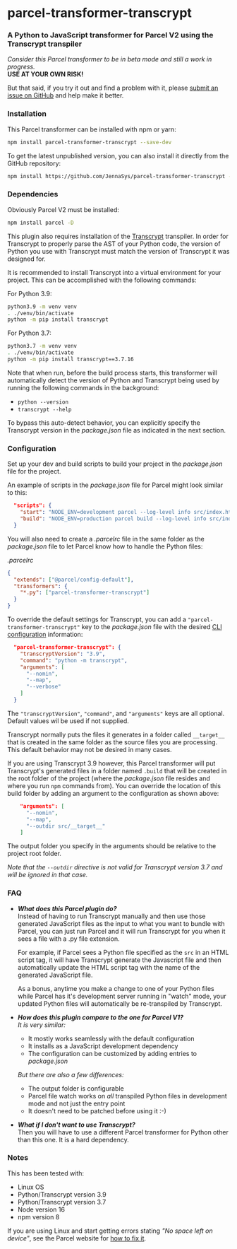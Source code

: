 # parcel-transformer-transcrypt
### A Python to JavaScript transformer for Parcel V2 using the Transcrypt transpiler
_Consider this Parcel transformer to be in beta mode and still a work in progress._    
**USE AT YOUR OWN RISK!**

But that said, if you try it out and find a problem with it, please [submit an issue on GitHub](https://github.com/JennaSys/parcel-transformer-transcrypt/issues) and help make it better.

### Installation
This Parcel transformer can be installed with npm or yarn:
```bash
npm install parcel-transformer-transcrypt --save-dev
```

To get the latest unpublished version, you can also install it directly from the GitHub repository:
```bash
npm install https://github.com/JennaSys/parcel-transformer-transcrypt --save-dev
```

### Dependencies
Obviously Parcel V2 must be installed:

```bash
npm install parcel -D
```
This plugin also requires installation of the [Transcrypt](https://www.transcrypt.org) transpiler.  In order for Transcrypt to properly parse the AST of your Python code, the version of Python you use with Transcrypt must match the version of Transcrypt it was designed for.

It is recommended to install Transcrypt into a virtual environment for your project.  This can be accomplished with the following commands:

For Python 3.9:  
```bash
python3.9 -m venv venv
. ./venv/bin/activate
python -m pip install transcrypt
```

For Python 3.7:  
```bash
python3.7 -m venv venv
. ./venv/bin/activate
python -m pip install transcrypt==3.7.16
```

Note that when run, before the build process starts, this transformer will automatically detect the version of Python and Transcrypt being used by running the following commands in the background:
- `python --version`
- `transcrypt --help`

To bypass this auto-detect behavior, you can explicitly specify the Transcrypt version in the _package.json_ file as indicated in the next section.

### Configuration
Set up your dev and build scripts to build your project in the _package.json_ file for the project.

An example of scripts in the _package.json_ file for Parcel might look similar to this:
```json
  "scripts": {
    "start": "NODE_ENV=development parcel --log-level info src/index.html --dist-dir dist/dev --port 8080",
    "build": "NODE_ENV=production parcel build --log-level info src/index.html --no-source-maps --dist-dir dist/prod --no-cache"
  }
```
You will also need to create a _.parcelrc_ file in the same folder as the _package.json_ file to let Parcel know how to handle the Python files:

_.parcelrc_
```json
{
  "extends": ["@parcel/config-default"],
  "transformers": {
    "*.py": ["parcel-transformer-transcrypt"]
  }
}
```

To override the default settings for Transcrypt, you can add a `"parcel-transformer-transcrypt"` key to the _package.json_ file with the desired [CLI configuration](https://www.transcrypt.org/docs/html/installation_use.html#available-command-line-switches) information:
```json
  "parcel-transformer-transcrypt": {
    "transcryptVersion": "3.9",
    "command": "python -m transcrypt",
    "arguments": [
      "--nomin",
      "--map",
      "--verbose"
    ]
  }
```
The `"transcryptVersion"`, `"command"`, and `"arguments"` keys are all optional.  Default values wil be used if not supplied.

Transcrypt normally puts the files it generates in a folder called `__target__` that is created in the same folder as the source files you are processing. This default behavior may not be desired in many cases.  

If you are using Transcrypt 3.9 however, this Parcel transformer will put Transcrypt's generated files in a folder named `.build` that will be created in the root folder of the project (where the _package.json_ file resides and where you run `npm` commands from).
You can override the location of this build folder by adding an argument to the configuration as shown above:
```json
    "arguments": [
      "--nomin",
      "--map",
      "--outdir src/__target__"  
    ]
```
The output folder you specify in the arguments should be relative to the project root folder.  

_Note that the `--outdir` directive is not valid for Transcrypt version 3.7 and will be ignored in that case._


### FAQ
- **_What does this Parcel plugin do?_**  
  Instead of having to run Transcrypt manually and then use those generated JavaScript files as the input to what you want to bundle with Parcel, you can just run Parcel and it will run Transcrypt for you when it sees a file with a .py file extension.
  
  For example, if Parcel sees a Python file specified as the `src` in an HTML script tag, it will have Transcrypt generate the Javascript file and then automatically update the HTML script tag with the name of the generated JavaScript file. 
  
  As a bonus, anytime you make a change to one of your Python files while Parcel has it's development server running in "watch" mode, your updated Python files will automatically be re-transpiled by Transcrypt.
- **_How does this plugin compare to the one for Parcel V1?_**  
  _It is very similar:_
  - It mostly works seamlessly with the default configuration
  - It installs as a JavaScript development dependency
  - The configuration can be customized by adding entries to _package.json_

  _But there are also a few differences:_
  - The output folder is configurable
  - Parcel file watch works on _all_ transpiled Python files in development mode and not just the entry point
  - It doesn't need to be patched before using it :-)
- **_What if I don't want to use Transcrypt?_**  
  Then you will have to use a different Parcel transformer for Python other than this one.  It is a hard dependency.


### Notes
This has been tested with:
- Linux OS
- Python/Transcrypt version 3.9
- Python/Transcrypt version 3.7
- Node version 16
- npm version 8


If you are using Linux and start getting errors stating *"No space left on device"*, see the Parcel website for [how to fix it](https://parceljs.org/features/development/#linux%3A-no-space-left-on-device).

